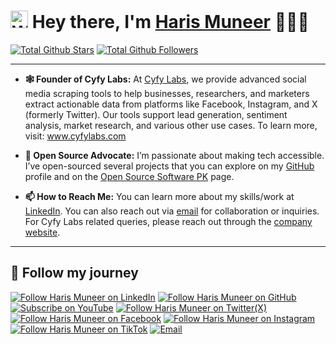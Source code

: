 <h1> <a href="#"><img src="https://media.giphy.com/media/hvRJCLFzcasrR4ia7z/giphy.gif" alt="Waving hand" width="28"></a>
Hey there, I'm <a href="https://www.linkedin.com/in/harismuneer/">Haris Muneer</a> 👨🏻‍💻
</h1>


<a href="https://github.com/harismuneer"><img src="https://img.shields.io/github/stars/harismuneer" alt="Total Github Stars"></a>
<a href="https://github.com/harismuneer?tab=followers"><img src="https://img.shields.io/github/followers/harismuneer" alt="Total Github Followers"></a>

<hr>

- <b>🕸️ Founder of Cyfy Labs:</b> At <a href="https://www.cyfylabs.com">Cyfy Labs</a>, we provide advanced social media scraping tools to help businesses, researchers, and marketers extract actionable data from platforms like Facebook, Instagram, and X (formerly Twitter). Our tools support lead generation, sentiment analysis, market research, and various other use cases. To learn more, visit: <a href="https://www.cyfylabs.com">www.cyfylabs.com</a>

- <b>🌟 Open Source Advocate:</b> I’m passionate about making tech accessible. I’ve open-sourced several projects that you can explore on my <a href="https://github.com/harismuneer">GitHub</a> profile and on the <a href="https://github.com/OSSpk">Open Source Software PK</a> page.

- <b>📫 How to Reach Me:</b> You can learn more about my skills/work at <a href="https://www.linkedin.com/in/harismuneer">LinkedIn</a>. You can also reach out via <a href="mailto:haris.muneer5@gmail.com">email</a> for collaboration or inquiries. For Cyfy Labs related queries, please reach out through the <a href="https://www.cyfylabs.com">company website</a>.

<hr>

<h2 align="left">🤝 Follow my journey</h2>
<p align="left">
  <a href="https://www.linkedin.com/in/harismuneer"><img title="Follow Haris Muneer on LinkedIn" src="https://img.shields.io/badge/LinkedIn-0077B5?style=for-the-badge&logo=linkedin&logoColor=white"/></a>
  <a href="https://github.com/harismuneer"><img title="Follow Haris Muneer on GitHub" src="https://img.shields.io/badge/GitHub-100000?style=for-the-badge&logo=github&logoColor=white"/></a>
  <a href="https://www.youtube.com/@haris_muneer?sub_confirmation=1"><img title="Subscribe on YouTube" src="https://img.shields.io/badge/YouTube-FF0000?style=for-the-badge&logo=youtube&logoColor=white"/></a> 
   <a href="https://x.com/harismuneer99"><img title="Follow Haris Muneer on Twitter(X)" src="https://img.shields.io/badge/X-000000?style=for-the-badge&logo=x&logoColor=white"/></a>
 <a href="https://www.facebook.com/harism99"><img title="Follow Haris Muneer on Facebook" src="https://img.shields.io/badge/Facebook-1877F2?style=for-the-badge&logo=facebook&logoColor=white"/></a>
   <a href="https://www.instagram.com/harismuneer99"><img title="Follow Haris Muneer on Instagram" src="https://img.shields.io/badge/Instagram-E4405F?style=for-the-badge&logo=instagram&logoColor=white"/></a>
  <a href="https://www.tiktok.com/@harismuneer99"><img title="Follow Haris Muneer on TikTok" src="https://img.shields.io/badge/TikTok-000000?style=for-the-badge&logo=tiktok&logoColor=white"/></a> 
  <a href="mailto:haris.muneer5@gmail.com"><img title="Email" src="https://img.shields.io/badge/Gmail-D14836?style=for-the-badge&logo=gmail&logoColor=white"/></a>
</p>


